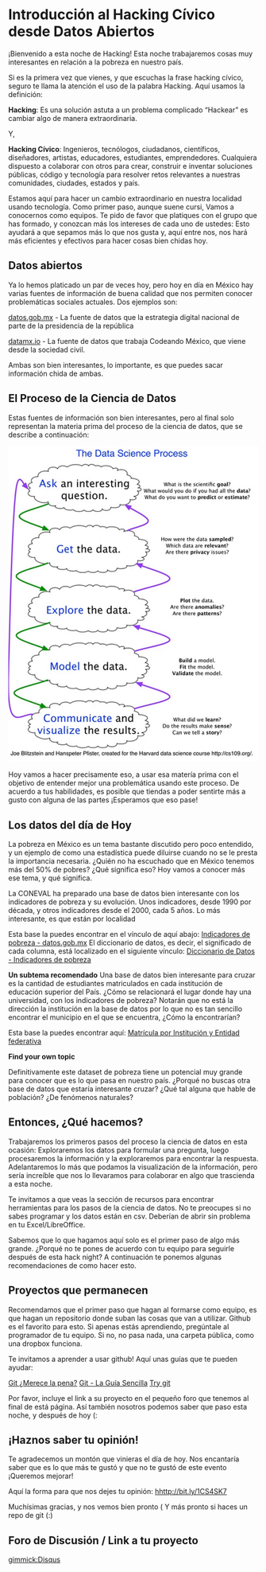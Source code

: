 Introducción al Hacking Cívico desde Datos Abiertos
=====

¡Bienvenido a esta noche de Hacking! Esta noche trabajaremos cosas muy interesantes en relación a la pobreza en nuestro país.

Si es la primera vez que vienes, y que escuchas la frase hacking cívico, seguro te llama la atención el uso de la palabra Hacking. Aquí usamos la definición:

**Hacking**: Es una solución astuta a un problema complicado “Hackear” es cambiar algo de manera extraordinaria.

Y,

**Hacking Cívico**: Ingenieros, tecnólogos, ciudadanos, científicos, diseñadores, artistas, educadores, estudiantes, emprendedores. Cualquiera dispuesto a colaborar con otros para crear, construir e inventar soluciones públicas, código y tecnología para resolver retos relevantes a nuestras comunidades, ciudades, estados y país.

Estamos aquí para hacer un cambio extraordinario en nuestra localidad usando tecnología. Como primer paso, aunque suene cursi, Vamos a conocernos como equipos. Te pido de favor que platiques con el grupo que has formado, y conozcan más los intereses de cada uno de ustedes: Esto ayudará a que sepamos más lo que nos gusta y, aquí entre nos, nos hará más eficientes y efectivos para hacer cosas bien chidas hoy.

Datos abiertos
-------

Ya lo hemos platicado un par de veces hoy, pero hoy en día en México hay varias fuentes de información de buena calidad que nos permiten conocer problemáticas sociales actuales. Dos ejemplos son:

[datos.gob.mx](www.datos.gob.mx) - La fuente de datos que la estrategia digital nacional de parte de la presidencia de la república

[datamx.io](www.datamx.io) - La fuente de datos que trabaja Codeando México, que viene desde la sociedad civil.

Ambas son bien interesantes, lo importante, es que puedes sacar información chida de ambas.

El Proceso de la Ciencia de Datos
-------

Estas fuentes de información son bien interesantes, pero al final solo representan la materia prima del proceso de la ciencia de datos, que se describe a continuación:

!["Proceso de la ciencia de datos"](images/datasci.png)

Hoy vamos a hacer precisamente eso, a usar esa matería prima con el objetivo de entender mejor una problemática usando este proceso.  De acuerdo a tus habilidades, es posible que tiendas a poder sentirte más a gusto con alguna de las partes ¡Esperamos que eso pase!

Los datos del día de Hoy
--------

La pobreza en México es un tema bastante discutido pero poco entendido, y un ejemplo de como una estadística puede diluirse cuando no se le presta la importancia necesaria. ¿Quién no ha escuchado que en México tenemos más del 50% de pobres? ¿Qué significa eso? Hoy vamos a conocer más ese tema, y qué significa.

La CONEVAL ha preparado una base de datos bien interesante con los indicadores de pobreza y su evolución. Unos indicadores, desde 1990 por década, y otros indicadores desde el 2000, cada 5 años. Lo más interesante, es que están por localidad

Esta base la puedes encontrar en el vínculo de aquí abajo:
[Indicadores de pobreza - datos.gob.mx](http://catalogo.datos.gob.mx/dataset/indicadores-de-pobreza-pobreza-por-ingresos-rezago-social-y-gini-2010-municipal)
El diccionario de datos, es decir, el significado de cada columna, está localizado en el siguiente vínculo:
[Diccionario de Datos -  Indicadores de pobreza](http://www.coneval.gob.mx/Informes/Pobreza/Datos_abiertos/Indicadores_municipales_sabana_DIC.txt)


**Un subtema recomendado**
Una base de datos bien interesante para cruzar es la cantidad de estudiantes matriculados en cada institución de educación superior del País. ¿Cómo se relacionará el lugar donde hay una universidad, con los indicadores de pobreza? Notarán que no está la dirección la institución en la base de datos por lo que no es tan sencillo encontrar el municipio en el que se encuentra, ¿Cómo la encontrarían?

Esta base la puedes encontrar aquí:
[Matrícula por Institución y Entidad federativa](http://catalogo.datos.gob.mx/dataset/matricula-por-institucion-y-entidad-federativa)

**Find your own topic**

Definitivamente este dataset de pobreza tiene un potencial muy grande para conocer que es lo que pasa en nuestro país. ¿Porqué no buscas otra base de datos que estaría interesante cruzar? ¿Qué tal alguna que hable de población? ¿De fenómenos naturales?


Entonces, ¿Qué hacemos?
---------

Trabajaremos los primeros pasos del proceso la ciencia de datos en esta ocasión: Exploraremos los datos para formular una pregunta, luego procesaremos la información y la exploraremos para encontrar la respuesta. Adelantaremos lo más que podamos la visualización de la información, pero sería increíble que nos lo llevaramos para colaborar en algo que trascienda a esta noche. 

Te invitamos a que veas la sección de recursos para encontrar herramientas para los pasos de la ciencia de datos. No te preocupes si no sabes programar y los datos están en csv. Deberían de abrir sin problema en tu Excel/LibreOffice.

Sabemos que lo que hagamos aquí solo es el primer paso de algo más grande. ¿Porqué no te pones de acuerdo con tu equipo para seguirle después de esta hack night? A continuación te ponemos algunas recomendaciones de como hacer esto.

Proyectos que permanecen
--------

Recomendamos que el primer paso que hagan al formarse como equipo, es que hagan un repositorio donde suban las cosas que van a utilizar. Github es el favorito para esto. Si apenas estás aprendiendo, pregúntale al programador de tu equipo. Si no, no pasa nada, una carpeta pública, como una dropbox funciona. 

Te invitamos a aprender a usar github! Aquí unas guías que te pueden ayudar:

[Git ¿Merece la pena?](http://bicosyes.com/2008/06/git-%C2%BFmerece-la-pena/)
[Git - La Guía Sencilla](http://rogerdudler.github.io/git-guide/index.es.html)
[Try git](https://try.github.io/levels/1/challenges/1)

Por favor, incluye el link a su proyecto en el pequeño foro que tenemos al final de está página. Así también nosotros podemos saber que paso esta noche, y después de hoy (:

¡Haznos saber tu opinión!
--------

Te agradecemos un montón que vinieras el día de hoy. Nos encantaría saber que es lo que más te gustó y que no te gustó de este evento ¡Queremos mejorar! 

Aquí la forma para que nos dejes tu opinión: [hhttp://bit.ly/1CS4SK7](http://bit.ly/1CS4SK7)

Muchísimas gracias, y nos vemos bien pronto ( Y más pronto si haces un repo de git (:)


Foro de Discusión / Link a tu proyecto
--------

[gimmick:Disqus](dataexploreh)